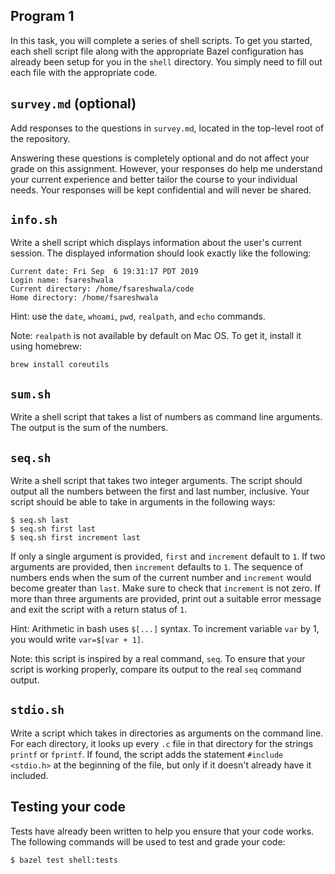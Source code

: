 Program 1
---------
In this task, you will complete a series of shell scripts. To get you started, each shell script
file along with the appropriate Bazel configuration has already been setup for you in the `shell`
directory. You simply need to fill out each file with the appropriate code.

`survey.md` (optional)
----------------------
Add responses to the questions in `survey.md`, located in the top-level root of the repository.

Answering these questions is completely optional and do not affect your grade on this assignment.
However, your responses do help me understand your current experience and better tailor the course
to your individual needs. Your responses will be kept confidential and will never be shared.

`info.sh`
---------
Write a shell script which displays information about the user's current session. The displayed
information should look exactly like the following:

    Current date: Fri Sep  6 19:31:17 PDT 2019
    Login name: fsareshwala
    Current directory: /home/fsareshwala/code
    Home directory: /home/fsareshwala

Hint: use the `date`, `whoami`, `pwd`, `realpath`, and `echo` commands.

Note: `realpath` is not available by default on Mac OS. To get it, install it using homebrew:

    brew install coreutils

`sum.sh`
--------
Write a shell script that takes a list of numbers as command line arguments. The output is the sum
of the numbers.

`seq.sh`
--------
Write a shell script that takes two integer arguments. The script should output all the numbers
between the first and last number, inclusive. Your script should be able to take in arguments in the
following ways:

    $ seq.sh last
    $ seq.sh first last
    $ seq.sh first increment last

If only a single argument is provided, `first` and `increment` default to `1`. If two arguments are
provided, then `increment` defaults to `1`. The sequence of numbers ends when the sum of the current
number and `increment` would become greater than `last`. Make sure to check that `increment` is not
zero. If more than three arguments are provided, print out a suitable error message and exit the
script with a return status of `1`.

Hint: Arithmetic in bash uses `$[...]` syntax. To increment variable `var` by 1, you would write
`var=$[var + 1]`.

Note: this script is inspired by a real command, `seq`. To ensure that your script is working
properly, compare its output to the real `seq` command output.

`stdio.sh`
----------
Write a script which takes in directories as arguments on the command line. For each directory, it
looks up every `.c` file in that directory for the strings `printf` or `fprintf`. If found, the
script adds the statement `#include <stdio.h>` at the beginning of the file, but only if it doesn't
already have it included.

Testing your code
-----------------
Tests have already been written to help you ensure that your code works. The following commands will
be used to test and grade your code:

    $ bazel test shell:tests

